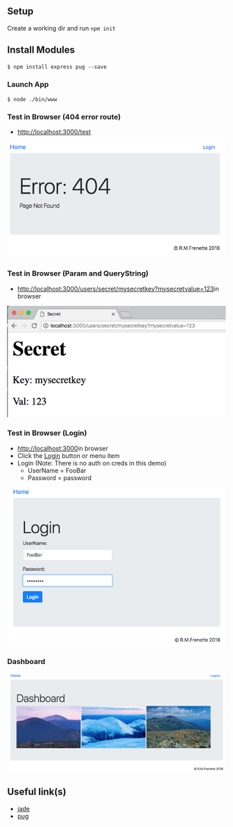 ## Setup
Create a working dir and run ```npm init```


## Install Modules
```
$ npm install express pug --save
```

### Launch App
```
$ node ./bin/www
```

### Test in Browser (404 error route)
+ [http://localhost:3000/test](http://localhost:3000/test)

![Screen Shot](img/1.png?raw=true "Screen Shot")


### Test in Browser (Param and QueryString)
+ [http://localhost:3000/users/secret/mysecretkey?mysecretvalue=123](http://localhost:3000/users/secret/mysecretkey?mysecretvalue=123)in browser

![Screen Shot](img/img.png?raw=true "Screen Shot")


### Test in Browser (Login)
+ [http://localhost:3000](http://localhost:3000)in browser
+ Click the [Login](http://localhost:3000/login) button or menu item
+ Login (Note: There is no auth on creds in this demo)
    + UserName = FooBar
    + Password = password

![Screen Shot](img/2.png?raw=true "Screen Shot")


### Dashboard

![Screen Shot](img/3.png?raw=true "Screen Shot")



## Useful link(s)
* [jade](http://jade-lang.com/api)
* [pug](https://pugjs.org/api/getting-started.html)
 